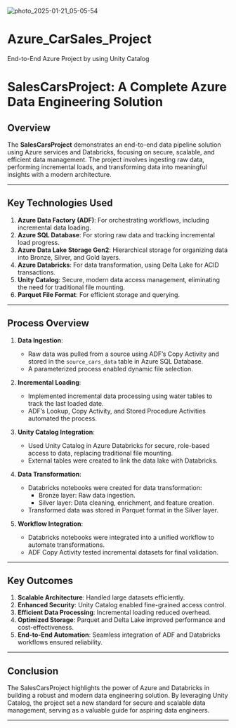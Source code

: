 
![photo_2025-01-21_05-05-54](https://github.com/user-attachments/assets/df4b0635-c2d1-4437-a132-f3b2f6074a61)

# Azure_CarSales_Project
End-to-End Azure Project by using Unity Catalog
# **SalesCarsProject: A Complete Azure Data Engineering Solution**

## **Overview**
The **SalesCarsProject** demonstrates an end-to-end data pipeline solution using Azure services and Databricks, focusing on secure, scalable, and efficient data management. The project involves ingesting raw data, performing incremental loads, and transforming data into meaningful insights with a modern architecture.

---

## **Key Technologies Used**
1. **Azure Data Factory (ADF)**: For orchestrating workflows, including incremental data loading.
2. **Azure SQL Database**: For storing raw data and tracking incremental load progress.
3. **Azure Data Lake Storage Gen2**: Hierarchical storage for organizing data into Bronze, Silver, and Gold layers.
4. **Azure Databricks**: For data transformation, using Delta Lake for ACID transactions.
5. **Unity Catalog**: Secure, modern data access management, eliminating the need for traditional file mounting.
6. **Parquet File Format**: For efficient storage and querying.

---

## **Process Overview**
1. **Data Ingestion**:
   - Raw data was pulled from a source using ADF’s Copy Activity and stored in the `source_cars_data` table in Azure SQL Database.
   - A parameterized process enabled dynamic file selection.

2. **Incremental Loading**:
   - Implemented incremental data processing using water tables to track the last loaded date.
   - ADF’s Lookup, Copy Activity, and Stored Procedure Activities automated the process.

3. **Unity Catalog Integration**:
   - Used Unity Catalog in Azure Databricks for secure, role-based access to data, replacing traditional file mounting.
   - External tables were created to link the data lake with Databricks.

4. **Data Transformation**:
   - Databricks notebooks were created for data transformation:
     - Bronze layer: Raw data ingestion.
     - Silver layer: Data cleaning, enrichment, and feature creation.
   - Transformed data was stored in Parquet format in the Silver layer.

5. **Workflow Integration**:
   - Databricks notebooks were integrated into a unified workflow to automate transformations.
   - ADF Copy Activity tested incremental datasets for final validation.

---

## **Key Outcomes**
1. **Scalable Architecture**: Handled large datasets efficiently.
2. **Enhanced Security**: Unity Catalog enabled fine-grained access control.
3. **Efficient Data Processing**: Incremental loading reduced overhead.
4. **Optimized Storage**: Parquet and Delta Lake improved performance and cost-effectiveness.
5. **End-to-End Automation**: Seamless integration of ADF and Databricks workflows ensured reliability.

---

## **Conclusion**
The SalesCarsProject highlights the power of Azure and Databricks in building a robust and modern data engineering solution. By leveraging Unity Catalog, the project set a new standard for secure and scalable data management, serving as a valuable guide for aspiring data engineers.

---


